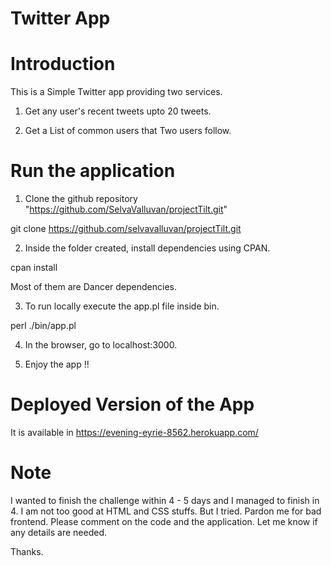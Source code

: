 Twitter App
=========

Introduction
==========

This is a Simple Twitter app providing two services.

1) Get any user's recent tweets upto 20 tweets.

2) Get a List of common users that Two users follow.


Run the application
=================

1) Clone the github repository "https://github.com/SelvaValluvan/projectTilt.git"

git clone https://github.com/selvavalluvan/projectTilt.git

2) Inside the folder created, install dependencies using CPAN.

cpan install

Most of them are Dancer dependencies.

3) To run locally execute the app.pl file inside bin.

perl ./bin/app.pl

4) In the browser, go to localhost:3000.

5) Enjoy the app !!


Deployed Version of the App
======================

It is available in  https://evening-eyrie-8562.herokuapp.com/


Note
======

I wanted to finish the challenge within 4 - 5 days and I managed to finish in 4.
I am not too good at HTML and CSS stuffs. But I tried.  Pardon me for bad frontend. Please comment on the code and the application. Let me know if any details are needed.

Thanks.
